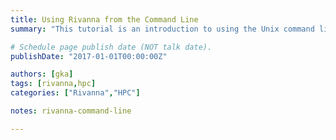 ```yaml
---
title: Using Rivanna from the Command Line
summary: "This tutorial is an introduction to using the Unix command line on Rivanna."

# Schedule page publish date (NOT talk date).
publishDate: "2017-01-01T00:00:00Z"

authors: [gka]
tags: [rivanna,hpc]
categories: ["Rivanna","HPC"]

notes: rivanna-command-line 

---
```


